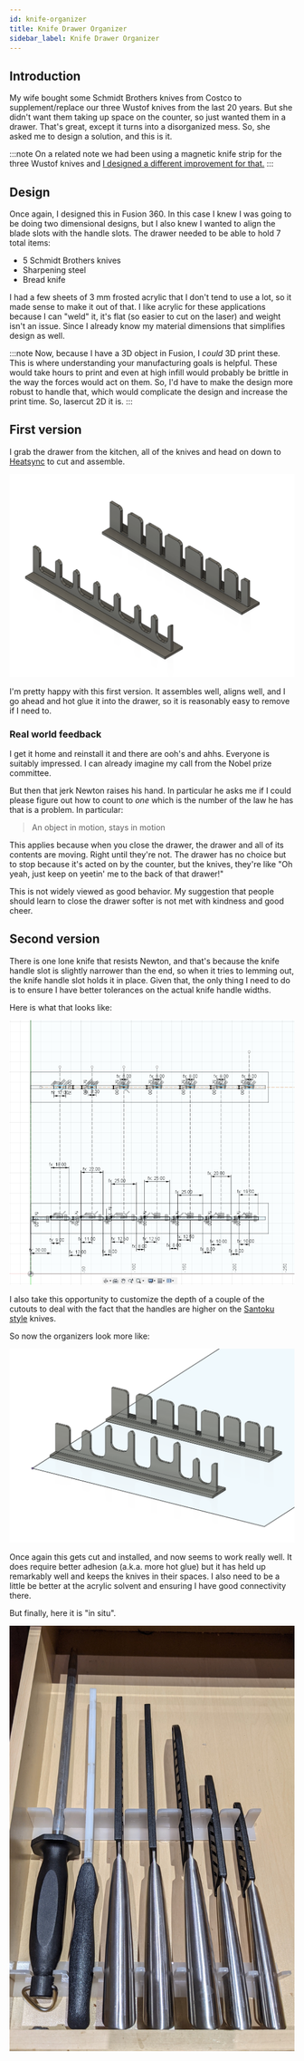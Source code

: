 ```yaml
---
id: knife-organizer 
title: Knife Drawer Organizer
sidebar_label: Knife Drawer Organizer
---
```


## Introduction
My wife bought some Schmidt Brothers knives from Costco to supplement/replace our three Wustof knives from the last 20 years. But she didn't want them taking up space on the counter, so just wanted them in a drawer.  That's great, except it turns into a disorganized mess.  So, she asked me to design a solution, and this is it.

:::note
On a related note we had been using a magnetic knife strip for the three Wustof knives and [I designed a different improvement for that.](knife-holder.md)
:::

## Design

Once again, I designed this in Fusion 360.  In this case I knew I was going to be doing two dimensional designs, but I also knew I wanted to align the blade slots with the handle slots.  The drawer needed to be able to hold 7 total items:

* 5 Schmidt Brothers knives
* Sharpening steel
* Bread knife

I had a few sheets of 3 mm frosted acrylic that I don't tend to use a lot, so it made sense to make it out of that.  I like acrylic for these applications because I can "weld" it, it's flat (so easier to cut on the laser) and weight isn't an issue.  Since I already know my material dimensions that simplifies design as well.

:::note
Now, because I have a 3D object in Fusion, I *could* 3D print these.  This is where understanding your manufacturing goals is helpful.  These would take hours to print and even at high infill would probably be brittle in the way the forces would act on them.  So, I'd have to make the design more robust to handle that, which would complicate the design and increase the print time.  So, lasercut 2D it is.
:::

## First version

I grab the drawer from the kitchen, all of the knives and head on down to [Heatsync](https://www.heatsynclabs.org) to cut and assemble.

![First version](assets/knife-organizer-v4.png)

I'm pretty happy with this first version.  It assembles well, aligns well, and I go ahead and hot glue it into the drawer, so it is reasonably easy to remove if I need to.

### Real world feedback

I get it home and reinstall it and there are ooh's and ahhs.  Everyone is suitably impressed.  I can already imagine my call from the Nobel prize committee.

But then that jerk Newton raises his hand.  In particular he asks me if I could please figure out how to count to *one* which is the number of the law he has that is a problem.  In particular:

> An object in motion, stays in motion

This applies because when you close the drawer, the drawer and all of its contents are moving.  Right until they're not.  The drawer has no choice but to stop because it's acted on by the counter, but the knives, they're like "Oh yeah, just keep on yeetin' me to the back of that drawer!"

This is not widely viewed as good behavior.  My suggestion that people should learn to close the drawer softer is not met with kindness and good cheer.

## Second version

There is one lone knife that resists Newton, and that's because the knife handle slot is slightly narrower than the end, so when it tries to lemming out, the knife handle slot holds it in place.  Given that, the only thing I need to do is to ensure I have better tolerances on the actual knife handle widths.

Here is what that looks like:

![Knife organizer sketch](assets/knife-organizer-dimension-drawing.png)

I also take this opportunity to customize the depth of a couple of the cutouts to deal with the fact that the handles are higher on the [Santoku style](https://www.cooksillustrated.com/articles/504-should-you-buy-a-santoku) knives.

So now the organizers look more like:

![Knife organizer final](assets/knife-organizer-final-render.png)

Once again this gets cut and installed, and now seems to work really well.  It does require better adhesion (a.k.a. more hot glue) but it has held up remarkably well and keeps the knives in their spaces.  I also need to be a little be better at the acrylic solvent and ensuring I have good connectivity there.

But finally, here it is "in situ".

![Final photo](assets/knife-organizer-final-drawer.jpeg)


